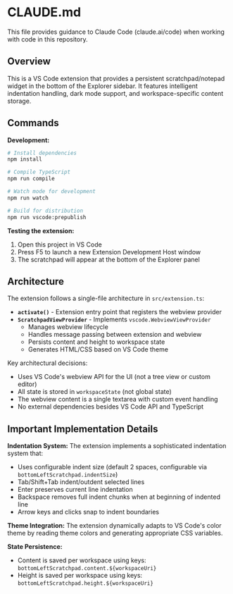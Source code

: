 # CLAUDE.md

This file provides guidance to Claude Code (claude.ai/code) when working with code in this repository.

## Overview

This is a VS Code extension that provides a persistent scratchpad/notepad widget in the bottom of the Explorer sidebar. It features intelligent indentation handling, dark mode support, and workspace-specific content storage.

## Commands

**Development:**
```bash
# Install dependencies
npm install

# Compile TypeScript
npm run compile

# Watch mode for development
npm run watch

# Build for distribution
npm run vscode:prepublish
```

**Testing the extension:**
1. Open this project in VS Code
2. Press F5 to launch a new Extension Development Host window
3. The scratchpad will appear at the bottom of the Explorer panel

## Architecture

The extension follows a single-file architecture in `src/extension.ts`:

- **`activate()`** - Extension entry point that registers the webview provider
- **`ScratchpadViewProvider`** - Implements `vscode.WebviewViewProvider`
  - Manages webview lifecycle
  - Handles message passing between extension and webview
  - Persists content and height to workspace state
  - Generates HTML/CSS based on VS Code theme

Key architectural decisions:
- Uses VS Code's webview API for the UI (not a tree view or custom editor)
- All state is stored in `workspaceState` (not global state)
- The webview content is a single textarea with custom event handling
- No external dependencies besides VS Code API and TypeScript

## Important Implementation Details

**Indentation System:**
The extension implements a sophisticated indentation system that:
- Uses configurable indent size (default 2 spaces, configurable via `bottomLeftScratchpad.indentSize`)
- Tab/Shift+Tab indent/outdent selected lines
- Enter preserves current line indentation
- Backspace removes full indent chunks when at beginning of indented line
- Arrow keys and clicks snap to indent boundaries

**Theme Integration:**
The extension dynamically adapts to VS Code's color theme by reading theme colors and generating appropriate CSS variables.

**State Persistence:**
- Content is saved per workspace using keys: `bottomLeftScratchpad.content.${workspaceUri}`
- Height is saved per workspace using keys: `bottomLeftScratchpad.height.${workspaceUri}`